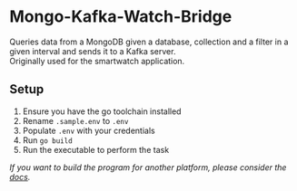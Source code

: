 # Mongo-Kafka-Watch-Bridge
Queries data from a MongoDB given a database, collection and a filter in a given interval and sends it to a Kafka server.  
Originally used for the smartwatch application.

## Setup
1. Ensure you have the go toolchain installed
2. Rename `.sample.env` to `.env`
3. Populate `.env` with your credentials
4. Run `go build`
5. Run the executable to perform the task

*If you want to build the program for another platform, please consider the [docs](https://golang.org/doc/install/source#environment).*